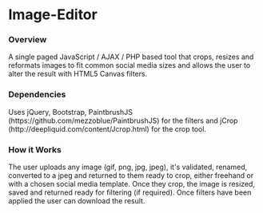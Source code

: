 Image-Editor
============

<h3>Overview</h3>
A single paged JavaScript / AJAX / PHP based tool that crops, resizes and reformats images to fit common social media sizes and allows the user to alter the result with HTML5 Canvas filters.

<h3>Dependencies</h3>
Uses jQuery, Bootstrap, PaintbrushJS (https://github.com/mezzoblue/PaintbrushJS) for the filters and jCrop (http://deepliquid.com/content/Jcrop.html) for the crop tool.

<h3>How it Works</h3>
The user uploads any image (gif, png, jpg, jpeg), it's validated, renamed, converted to a jpeg and returned to them ready to crop, either freehand or with a chosen social media template. Once they crop, the image is resized, saved and returned ready for filtering (if required). Once filters have been applied the user can download the result. 



